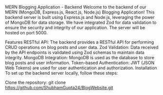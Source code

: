 
MERN Blogging Application - Backend
Welcome to the backend of our MERN (MongoDB, Express.js, React.js, Node.js) Blogging Application! This backend server is built using Express.js and Node.js, leveraging the power of MongoDB for data storage. We have integrated Zod for data validation to ensure the security and integrity of our application. The server will be hosted on port 5000.

Features
RESTful API: The backend provides a RESTful API for performing CRUD operations on blog posts and user data.
Zod Validation: Data received by the API endpoints is validated using Zod schemas to maintain data integrity.
MongoDB Integration: MongoDB is used as the database to store blog posts and user information.
Token-based Authentication: JWT (JSON Web Tokens) are used for user authentication and authorization.
Installation
To set up the backend server locally, follow these steps:

Clone the repository:
git clone https://github.com/ShubhamGupta24/BlogWebsite.git
